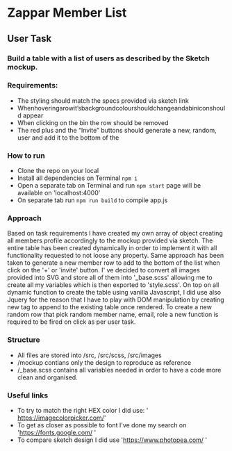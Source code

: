 # Zappar Member List

## User Task

### Build a table with a list of users as described by the Sketch mockup.

### Requirements:

- The styling should match the specs provided via sketch link
- Whenhoveringarowit’sbackgroundcolourshouldchangeandabiniconshould
  appear
- When clicking on the bin the row should be removed
- The red plus and the “Invite” buttons should generate a new, random, user and
  add it to the bottom of the

### How to run

- Clone the repo on your local
- Install all dependencies on Terminal `npm i`
- Open a separate tab on Terminal and run `npm start` page will be available on 'localhost:4000'
- On separate tab run `npm run build` to compile app.js

### Approach

Based on task requirements I have created my own array of object creating all members profile accordingly to the mockup provided via sketch.
The entire table has been created dynamically in order to implement it with all functionality requested to not loose any property. Same approach has been taken to generate a new member row to add to the bottom of the list when click on the '+' or 'invite' button.
I' ve decided to convert all images provided into SVG and store all of them into '\_base.scss' allowing me to create all my variables which is then exported to 'style.scss'.
On top on all dynamic function to create the table using vanilla Javascript, I did use also Jquery for the reason that I have to play with DOM manipulation by creating new tag to append to the existing table once rendered.
To create a new random row that pick random member name, email, role a new function is required to be fired on click as per user task.

### Structure

- All files are stored into /src, /src/scss, /src/images
- /mockup contians only the design to reproduce as reference
- /\_base.scss contains all variables needed in order to have a code more clean and organised.

### Useful links

- To try to match the right HEX color I did use: ' https://imagecolorpicker.com/'
- To get as closer as possible to font I've done my search on 'https://fonts.google.com/ '
- To compare sketch design I did use 'https://www.photopea.com/ '
